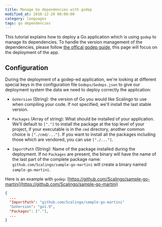 ```yaml
---
title: Manage Go dependencies with godep
modified_at: 2018-12-20 00:00:00
category: languages
tags: go dependencies
---
```


This tutorial explains how to deploy a Go application which is using `godep`
to manage its dependencies. To handle the version management of the
dependencies, please follow [the offical godep
guide](https://github.com/tools/godep), this page will focus on the
deployment of the app.

## Configuration

During the deployment of a godep-ed application, we're looking at different special
keys in the configuration file `Godeps/Godeps.json` to give our deployment system the
data we need to deploy correctly the application:

* `GoVersion` (String): the version of Go you would like Scalingo to use when
  compiling your code. If not specified, we'll install the last stable version.

* `Packages` (Array of string): What should be installed of your application.
  We'll default to `["."]` to install the package at the top level of your
  project, if your executable is in the `cmd` directory, another common choice is
  `["./cmd/..."]`. If you want to install all the packages including those which
  are vendored, you can use `["./..."]`.

* `ImportPath` (String): Name of the package installed during the deployment.
  If no `Packages` are present, the binary will have the name of the last part of
  the complete package name: `github.com/Scalingo/sample-go-martini` will create
  a binary named `sample-go-martini`.

Here is an example with `godep`: [https://github.com/Scalingo/sample-go-martini](https://github.com/Scalingo/sample-go-martini)

```json
{
  ...
  "ImportPath": "github.com/Scalingo/sample-go-martini"
  "GoVersion": "go1.9",
  "Packages": ["."],
  ...
}
```
